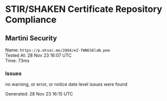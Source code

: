 # STIR/SHAKEN Certificate Repository Compliance

## Martini Security

Name: `https://p.mtsec.me/2884/eZ-fWN636laN.pem`\
Tested At: 28 Nov 23 16:07 UTC\
Time: 73ms

### Issues

no warning, or error, or notice date level issues were found

Generated: 28 Nov 23 16:15 UTC
